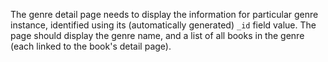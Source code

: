 The genre detail page needs to display the information for particular genre instance, identified using its (automatically generated) `_id` field value. The page should display the genre name, and a list of all books in the genre (each linked to the book's detail page).

